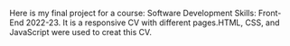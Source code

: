 Here is my final project for a course: Software Development Skills: Front-End 2022-23. 
It is a responsive CV with different pages.HTML, CSS, and JavaScript were used to creat this CV. 
